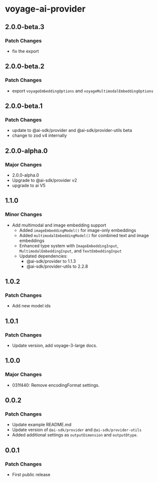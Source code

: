 # voyage-ai-provider

## 2.0.0-beta.3

### Patch Changes

- fix the export

## 2.0.0-beta.2

### Patch Changes

- export `voyageEmbeddingOptions` and `voyageMultimodalEmbeddingOptions`

## 2.0.0-beta.1

### Patch Changes

- update to @ai-sdk/provider and @ai-sdk/provider-utils beta
- change to zod v4 internally

## 2.0.0-alpha.0

### Major Changes

- 2.0.0-alpha.0
- Upgrade to @ai-sdk/provider v2
- upgrade to ai V5

## 1.1.0

### Minor Changes

- Add multimodal and image embedding support
  - Added `imageEmbeddingModel()` for image-only embeddings
  - Added `multimodalEmbeddingModel()` for combined text and image embeddings
  - Enhanced type system with `ImageEmbeddingInput`, `MultimodalEmbeddingInput`, and `TextEmbeddingInput`
  - Updated dependencies:
    - @ai-sdk/provider to 1.1.3
    - @ai-sdk/provider-utils to 2.2.8

## 1.0.2

### Patch Changes

- Add new model ids

## 1.0.1

### Patch Changes

- Update version, add voyage-3-large docs.

## 1.0.0

### Major Changes

- 031f440: Remove encodingFormat settings.

## 0.0.2

### Patch Changes

- Update example README.md
- Update version of `@ai-sdk/provider` and `@ai-sdk/provider-utils`
- Added additional settings as `outputDimension` and `outputDtype`.

## 0.0.1

### Patch Changes

- First public release
